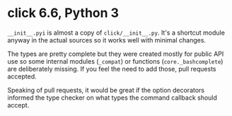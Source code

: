# click 6.6, Python 3

`__init__.pyi` is almost a copy of `click/__init__.py`. It's a shortcut module
anyway in the actual sources so it works well with minimal changes.

The types are pretty complete but they were created mostly for public API use
so some internal modules (`_compat`) or functions (`core._bashcomplete`) are
deliberately missing. If you feel the need to add those, pull requests accepted.

Speaking of pull requests, it would be great if the option decorators informed
the type checker on what types the command callback should accept.
